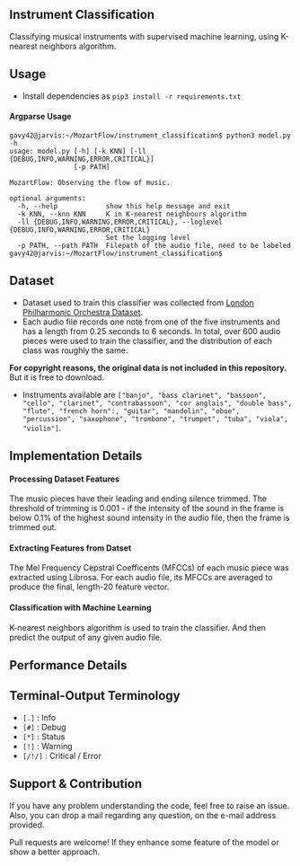 ## Instrument Classification

Classifying musical instruments with supervised machine learning, using K-nearest neighbors algorithm.

## Usage
- Install dependencies as `pip3 install -r requirements.txt`

#### Argparse Usage

```console
gavy42@jarvis:~/MozartFlow/instrument_classification$ python3 model.py -h
usage: model.py [-h] [-k KNN] [-ll {DEBUG,INFO,WARNING,ERROR,CRITICAL}]
                [-p PATH]

MozartFlow: Observing the flow of music.

optional arguments:
  -h, --help            show this help message and exit
  -k KNN, --knn KNN     K in K-nearest neighbours algorithm
  -ll {DEBUG,INFO,WARNING,ERROR,CRITICAL}, --loglevel {DEBUG,INFO,WARNING,ERROR,CRITICAL}
                        Set the logging level
  -p PATH, --path PATH  Filepath of the audio file, need to be labeled
gavy42@jarvis:~/MozartFlow/instrument_classification$ 
```

## Dataset

- Dataset used to train this classifier was collected from [London Philharmonic Orchestra Dataset](http://www.philharmonia.co.uk/explore/sound_samples).
- Each audio file records one note from one of the five instruments and has a length from 0.25 seconds to 6 seconds. In total, over 600 audio pieces were used to train the classifier, and the distribution of each class was roughly the same. 

**For copyright reasons, the original data is not included in this repository.** But it is free to download.

- Instruments available are `["banjo", "bass clarinet", "bassoon", "cello", "clarinet", "contrabassoon", "cor anglais", "double bass", "flute", "french horn":, "guitar", "mandolin", "oboe", "percussion", "saxophone", "trombone", "trumpet", "tuba", "viola", "violin"]`.

## Implementation Details

#### Processing Dataset Features
The music pieces have their leading and ending silence trimmed. The threshold of trimming is 0.001 - if the intensity of the sound in the frame is below 0.1% of the highest sound intensity in the audio file, then the frame is trimmed out.


#### Extracting Features from Datset
The Mel Frequency Cepstral Coefficents (MFCCs) of each music piece was extracted using Librosa. For each audio file, its MFCCs are averaged to produce the final, length-20 feature vector.


#### Classification with Machine Learning
K-nearest neighbors algorithm is used to train the classifier. And then predict the output of any given audio file.

## Performance Details


## Terminal-Output Terminology
- ```[.]``` : Info
- ```[#]``` : Debug
- ```[*]``` : Status
- ```[!]``` : Warning
- ```[/!/]``` : Critical / Error

## Support & Contribution

If you have any problem understanding the code, feel free to raise an issue. Also, you can drop a mail regarding any question, on the e-mail address provided.

Pull requests are welcome! If they enhance some feature of the model or show a better approach.
